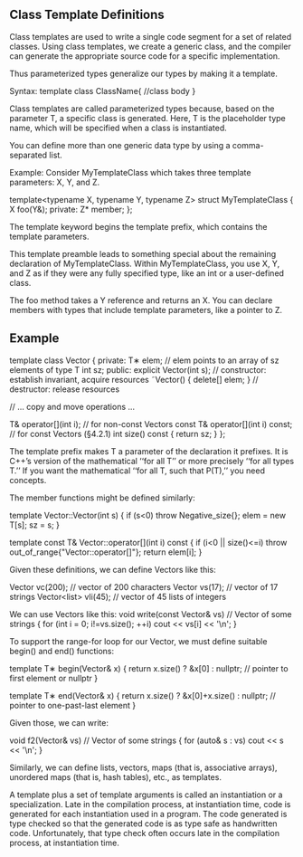 ## Class Template Definitions
Class templates are used to write a single code segment for a set of related classes. Using class templates, we create a generic class, and the compiler can generate the appropriate source code for a specific implementation.

Thus parameterized types generalize our types by making it a template.

Syntax:
template <class T>
class ClassName{
  //class body
}

Class templates are called parameterized types because, based on the parameter
T, a specific class is generated. Here, T is the placeholder type name, which will be specified when a class is instantiated.

You can define more than one generic data type by using a comma-separated list.

Example:
Consider MyTemplateClass which takes three template parameters: X, Y, and Z.

template<typename X, typename Y, typename Z>
struct MyTemplateClass
{
  X foo(Y&);
  private:
  Z* member;
};

The template keyword begins the template prefix, which contains the template parameters.

This template preamble leads to something special about the remaining declaration of MyTemplateClass. Within MyTemplateClass, you use X, Y, and Z as if they were any fully specified type, like an int or a user-defined class.

The foo method takes a Y reference and returns an X. You can declare
members with types that include template parameters, like a pointer to Z.





## Example

template<typename T>
class Vector {
private:
  T∗ elem; // elem points to an array of sz elements of type T
  int sz;
public:
  explicit Vector(int s); // constructor: establish invariant, acquire resources
  ˜Vector() { delete[] elem; } // destructor: release resources

  // ... copy and move operations ...

  T& operator[](int i); // for non-const Vectors
  const T& operator[](int i) const; // for const Vectors (§4.2.1)
  int size() const { return sz; }
};

The template<typename T> prefix makes T a parameter of the declaration it prefixes. It is C++’s version of the mathematical ‘‘for all T’’ or more precisely ‘‘for all types T.’’ If you want the mathematical ‘‘for all T, such that P(T),’’ you need concepts.

The member functions might be defined similarly:

template<typename T>
Vector<T>::Vector(int s)
{
  if (s<0)
    throw Negative_size{};
  elem = new T[s];
  sz = s;
}

template<typename T>
const T& Vector<T>::operator[](int i) const
{
  if (i<0 || size()<=i)
  throw out_of_range{"Vector::operator[]"};
  return elem[i];
}

Given these definitions, we can define Vectors like this:

Vector<char> vc(200); // vector of 200 characters
Vector<string> vs(17); // vector of 17 strings
Vector<list<int>> vli(45); // vector of 45 lists of integers


We can use Vectors like this:
void write(const Vector<string>& vs) // Vector of some strings
{
  for (int i = 0; i!=vs.size(); ++i)
  cout << vs[i] << '\n';
}

To support the range-for loop for our Vector, we must define suitable begin() and end() functions:

template<typename T>
T∗ begin(Vector<T>& x)
{
  return x.size() ? &x[0] : nullptr; // pointer to first element or nullptr
}

template<typename T>
T∗ end(Vector<T>& x)
{
  return x.size() ? &x[0]+x.size() : nullptr; // pointer to one-past-last element
}

Given those, we can write:

void f2(Vector<string>& vs) // Vector of some strings
{
for (auto& s : vs)
cout << s << '\n';
}

Similarly, we can define lists, vectors, maps (that is, associative arrays), unordered maps (that is, hash tables), etc., as templates.

A template plus a set of template arguments is called an instantiation or a specialization. Late in the compilation process, at instantiation time, code is generated for each instantiation used in a program. The code generated is type checked so that the generated code is as type safe as handwritten code. Unfortunately, that type check often occurs late in the compilation process, at
instantiation time.
